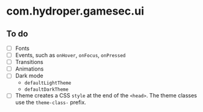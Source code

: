 # com.hydroper.gamesec.ui

## To do

- [ ] Fonts
- [ ] Events, such as `onHover`, `onFocus`, `onPressed`
- [ ] Transitions
- [ ] Animations
- [ ] Dark mode
  - `defaultLightTheme`
  - `defaultDarkTheme`
- [ ] Theme creates a CSS `style` at the end of the `<head>`. The theme classes use the `theme-class-` prefix.